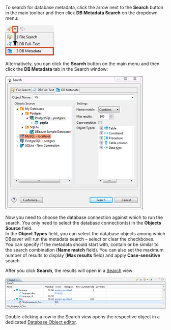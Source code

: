 To search for database metadata, click the arrow next to the **Search** button in the main toolbar and then click **DB Metadata Search** on the dropdown menu:

![](images/ug/DB-Metadata-Search-Menu.png)
 
Alternatively, you can click the **Search** button on the main menu and then click the **DB Metadata** tab in the Search window:

![](images/ug/DB-Metadata-Search-window.png)
 
Now you need to choose the database connection against which to run the search. You only need to select the database connection(s) in the **Objects Source** field.  
In the **Object Types** field, you can select the database objects among which DBeaver will run the metadata search – select or clear the checkboxes.  
You can specify if the metadata should start with, contain or be similar to the search combination (**Name match** field). You can also set the maximum number of results to display (**Max results** field) and apply **Case-sensitive** search.

After you click **Search**, the results will open in a [Search](Search) view:

![](images/ug/Metadata-search-results-view.png)

Double-clicking a row in the Search view opens the respective object in a dedicated [Database Object editor](Database-Object-Editor).
